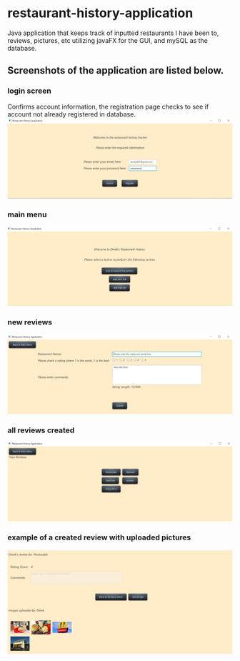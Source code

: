 # restaurant-history-application
Java application that keeps track of inputted restaurants I have been to, reviews, pictures, etc utilizing javaFX for the GUI, and mySQL as the database. 

## Screenshots of the application are listed below.

### login screen 
Confirms account information, the registration page checks to see if account not already registered in database.
![Image of Sorting Animation](https://github.com/derekyee97/restaurant-history/blob/master/login_restaurant.PNG)

### main menu

![Image of Sorting Animation](https://github.com/derekyee97/restaurant-history/blob/master/main_menu.PNG)

### new reviews
![Image of Sorting Animation](https://github.com/derekyee97/restaurant-history/blob/master/new_review.PNG)

### all reviews created
![Image of Sorting Animation](https://github.com/derekyee97/restaurant-history/blob/master/reviews_created.PNG)

### example of a created review with uploaded pictures 
![Image of Sorting Animation](https://github.com/derekyee97/restaurant-history/blob/master/review_page.PNG)

